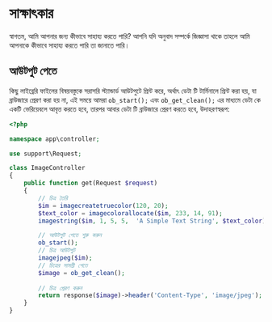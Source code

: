 # সাক্ষাৎকার
স্বাগতম, আমি আপনার জন্য কীভাবে সাহায্য করতে পারি? আপনি যদি অনুবাদ সম্পর্কে জিজ্ঞাসা থাকে তাহলে আমি আপনাকে কীভাবে সাহায্য করতে পারি তা জানাতে পারি।
## আউটপুট পেতে
কিছু লাইব্রেরি ফাইলের বিষয়বস্তুকে সরাসরি স্ট্যান্ডার্ড আউটপুটে প্রিন্ট করে, অর্থাৎ ডেটা টি টার্মিনালে প্রিন্ট করা হয়, যা ব্রাউজারে প্রেরণ করা হয় না, এই সময়ে আমরা `ob_start();` এবং `ob_get_clean();` এর মাধ্যমে ডেটা কে একটি ভেরিয়েবলে আবৃত্ত করতে হবে, তারপর আবার ডেটা টি ব্রাউজারে প্রেরণ করতে হবে, উদাহরণস্বরূপ:

```php
<?php

namespace app\controller;

use support\Request;

class ImageController
{
    public function get(Request $request)
    {
        // চিত্র তৈরি
        $im = imagecreatetruecolor(120, 20);
        $text_color = imagecolorallocate($im, 233, 14, 91);
        imagestring($im, 1, 5, 5,  'A Simple Text String', $text_color);

        // আউটপুট পেতে শুরু করুন
        ob_start();
        // চিত্র আউটপুট
        imagejpeg($im);
        // চিত্রের সামগ্রী পেতে
        $image = ob_get_clean();
        
        // চিত্র প্রেরণ করুন
        return response($image)->header('Content-Type', 'image/jpeg');
    }
}
```
